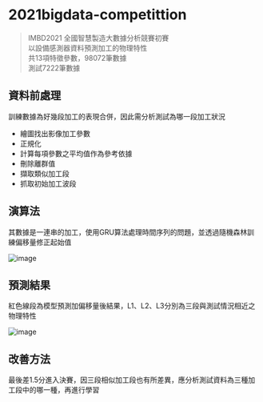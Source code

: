 # 2021bigdata-competittion
>IMBD2021 全國智慧製造大數據分析競賽初賽<br>
>以設備感測器資料預測加工的物理特性<br>
>共13項特徵參數，98072筆數據<br>
>測試7222筆數據<br>

## 資料前處理
訓練數據為好幾段加工的表現合併，因此需分析測試為哪一段加工狀況

- 繪圖找出影像加工參數
- 正規化
- 計算每項參數之平均值作為參考依據
- 刪除離群值
- 擷取類似加工段
- 抓取初始加工波段

## 演算法
其數據是一連串的加工，使用GRU算法處理時間序列的問題，並透過隨機森林訓練偏移量修正起始值

![image](https://user-images.githubusercontent.com/67943586/185895300-1bf6bc3a-070e-4249-a57f-87cda34e5b40.png)

## 預測結果
紅色線段為模型預測加偏移量後結果，L1、L2、L3分別為三段與測試情況相近之物理特性

![image](https://user-images.githubusercontent.com/67943586/185928682-7abaea35-dfa0-4864-b256-d889e1ba93df.png)

## 改善方法
最後差1.5分進入決賽，因三段相似加工段也有所差異，應分析測試資料為三種加工段中的哪一種，再進行學習

